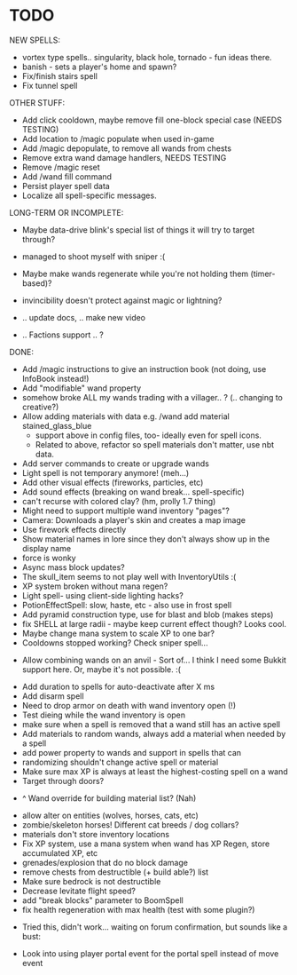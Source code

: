 # TODO

NEW SPELLS:

 - vortex type spells.. singularity, black hole, tornado - fun ideas there.
 - banish - sets a player's home and spawn?
 - Fix/finish stairs spell
 - Fix tunnel spell
 
OTHER STUFF:
 - Add click cooldown, maybe remove fill one-block special case (NEEDS TESTING)
 - Add location to /magic populate when used in-game
 - Add /magic depopulate, to remove all wands from chests
 - Remove extra wand damage handlers, NEEDS TESTING
 - Remove /magic reset
 - Add /wand fill command
 - Persist player spell data
 - Localize all spell-specific messages.

LONG-TERM OR INCOMPLETE:
 
 - Maybe data-drive blink's special list of things it will try to target through?
 - managed to shoot myself with sniper :(
 - Maybe make wands regenerate while you're not holding them (timer-based)?

 - invincibility doesn't protect against magic or lightning?
 - .. update docs, .. make new video
 - .. Factions support .. ?

DONE:

 - Add /magic instructions to give an instruction book (not doing, use InfoBook instead!)
 - Add "modifiable" wand property
 - somehow broke ALL my wands trading with a villager.. ? (.. changing to creative?)
 - Allow adding materials with data e.g. /wand add material stained_glass_blue
   - support above in config files, too- ideally even for spell icons.
   - Related to above, refactor so spell materials don't matter, use nbt data.
 - Add server commands to create or upgrade wands
 - Light spell is not temporary anymore! (meh...)
 - Add other visual effects (fireworks, particles, etc)
 - Add sound effects (breaking on wand break... spell-specific)
 - can't recurse with colored clay? (hm, prolly 1.7 thing)
 - Might need to support multiple wand inventory "pages"?
 - Camera: Downloads a player's skin and creates a map image
 - Use firework effects directly
 - Show material names in lore since they don't always show up in the display name
 - force is wonky
 - Async mass block updates?
 - The skull_item seems to not play well with InventoryUtils :(
 - XP system broken without mana regen?	
 - Light spell- using client-side lighting hacks?
 - PotionEffectSpell: slow, haste, etc - also use in frost spell
 - Add pyramid construction type, use for blast and blob (makes steps)
 - fix SHELL at large radii - maybe keep current effect though? Looks cool.
 - Maybe change mana system to scale XP to one bar?
 - Cooldowns stopped working? Check sniper spell...
 * Allow combining wands on an anvil - Sort of... I think I need some Bukkit support here. Or, maybe it's not possible. :(
 - Add duration to spells for auto-deactivate after X ms
 - Add disarm spell
 - Need to drop armor on death with wand inventory open (!)
 - Test dieing while the wand inventory is open
 - make sure when a spell is removed that a wand still has an active spell
 - Add materials to random wands, always add a material when needed by a spell
 - add power property to wands and support in spells that can
 - randomizing shouldn't change active spell or material
 - Make sure max XP is always at least the highest-costing spell on a wand
 - Target through doors?
 * ^ Wand override for building material list? (Nah)
 - allow alter on entities (wolves, horses, cats, etc)
 - zombie/skeleton horses! Different cat breeds / dog collars?
 - materials don't store inventory locations
 - Fix XP system, use a mana system when wand has XP Regen, store accumulated XP, etc
 - grenades/explosion that do no block damage
 - remove chests from destructible (+ build able?) list
 - Make sure bedrock is not destructible
 - Decrease levitate flight speed?
 - add "break blocks" parameter to BoomSpell
 - fix health regeneration with max health (test with some plugin?)
 * Tried this, didn't work... waiting on forum confirmation, but sounds like a bust:
  - Look into using player portal event for the portal spell instead of move event

